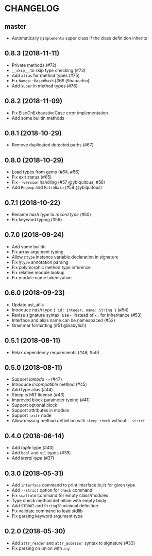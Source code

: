 # CHANGELOG

## master

* Automatically `@implements` super class if the class definition inherits

## 0.8.3 (2018-11-11)

* Private methods (#72)
* `__skip__` to skip type checking (#73)
* Add `alias` for method types (#75)
* Fix `Names::Base#hash` (#69 @hanachin)
* Add `super` in method types (#76)

## 0.8.2 (2018-11-09)

* Fix ElseOnExhaustiveCase error implementation
* Add some builtin methods

## 0.8.1 (2018-10-29)

* Remove duplicated detected paths (#67)

## 0.8.0 (2018-10-29)

* Load types from gems (#64, #66)
* Fix exit status (#65)
* Fix `--version` handling (#57 @ybiquitous, #58)
* Add `Regexp` and `MatchData` (#58 @ybiquitous)

## 0.7.1 (2018-10-22)

* Rename *hash type* to *record type* (#60)
* Fix keyword typing (#59)

## 0.7.0 (2018-09-24)

* Add some builtin
* Fix array argument typing
* Allow `@type` instance variable declaration in signature
* Fix `@type` annotation parsing
* Fix polymorphic method type inference
* Fix relative module lookup
* Fix module name tokenization

## 0.6.0 (2018-09-23)

* Update ast_utils
* Introduce *hash* type `{ id: Integer, name: String }` (#54)
* Revise signature syntax; use `<` instead of `<:` for inheritance (#53)
* Interface and alias name can be namespaced (#52)
* Grammar formatting (#51 @iliabylich)

## 0.5.1 (2018-08-11)

* Relax dependency requirements (#49, #50)

## 0.5.0 (2018-08-11)

* Support *lambda* `->` (#47)
* Introduce *incompatible* method (#45)
* Add type alias (#44)
* Steep is MIT license (#43)
* Improved block parameter typing (#41)
* Support optional block
* Support attributes in module
* Support `:xstr` node
* Allow missing method definition with `steep check` without `--strict`

## 0.4.0 (2018-06-14)

* Add *tuple* type (#40)
* Add `bool` and `nil` types (#39)
* Add *literal type* (#37)

## 0.3.0 (2018-05-31)

* Add `interface` command to print interface built for given type
* Add `--strict` option for `check` command
* Fix `scaffold` command for empty class/modules
* Type check method definition with empty body
* Add `STDOUT` and `StringIO` minimal definition
* Fix validate command to load stdlib
* Fix parsing keyword argument type

## 0.2.0 (2018-05-30)

* Add `attr_reader` and `attr_accessor` syntax to signature (#33)
* Fix parsing on union with `any`
